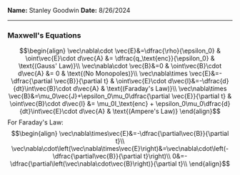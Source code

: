 **Name:** Stanley Goodwin
**Date:** 8/26/2024

---
### Maxwell's Equations
$$\begin{align}
\vec\nabla\cdot \vec{E}&=\dfrac{\rho}{\epsilon_0} & \oint\vec{E}\cdot d\vec{A} &= \dfrac{q_\text{enc}}{\epsilon_0} & \text{(Gauss' Law)}\\
\vec\nabla\cdot \vec{B}&=0 & \oint\vec{B}\cdot d\vec{A} &= 0 & \text{(No Monopoles)}\\
\vec\nabla\times \vec{E}&=-\dfrac{\partial \vec{B}}{\partial t} & \oint\vec{E}\cdot d\vec{l}&=-\dfrac{d}{dt}\int\vec{B}\cdot d\vec{A} & \text{(Faraday's Law)}\\
\vec\nabla\times \vec{B}&=\mu_0\vec{J}+\epsilon_0\mu_0\dfrac{\partial \vec{E}}{\partial t} & \oint\vec{B}\cdot d\vec{l} &= \mu_0I_\text{enc} + \epsilon_0\mu_0\dfrac{d}{dt}\int\vec{E}\cdot d\vec{A} & \text{(Ampere's Law)}
\end{align}$$
For Faraday's Law:
$$\begin{align}
\vec\nabla\times\vec{E}&=-\dfrac{\partial\vec{B}}{\partial t}\\
\vec\nabla\cdot\left(\vec\nabla\times\vec{E}\right)&=\vec\nabla\cdot\left(-\dfrac{\partial\vec{B}}{\partial t}\right)\\
0&=-\dfrac{\partial\left(\vec\nabla\cdot\vec{B}\right)}{\partial t}\\
\end{align}$$


